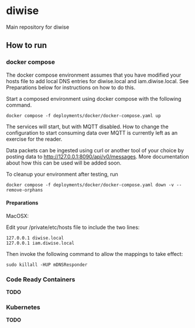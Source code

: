 # diwise

Main repository for diwise

## How to run

### docker compose

The docker compose environment assumes that you have modified your hosts file to add local DNS entries for diwise.local and iam.diwise.local. See Preparations below for instructions on how to do this.

Start a composed environment using docker compose with the following command.

`docker compose -f deployments/docker/docker-compose.yaml up`

The services will start, but with MQTT disabled. How to change the configuration to start consuming data over MQTT is currently left as an exercise for the reader.

Data packets can be ingested using curl or another tool of your choice by posting data to http://127.0.0.1:8090/api/v0/messages. More documentation about how this can be used will be added soon.

To cleanup your environment after testing, run

`docker compose -f deployments/docker/docker-compose.yaml down -v --remove-orphans`

#### Preparations

MacOSX:

Edit your /private/etc/hosts file to include the two lines:

```
127.0.0.1 diwise.local
127.0.0.1 iam.diwise.local
```

Then invoke the following command to allow the mappings to take effect:

```
sudo killall -HUP mDNSResponder
```

### Code Ready Containers

**TODO**

### Kubernetes

**TODO**
